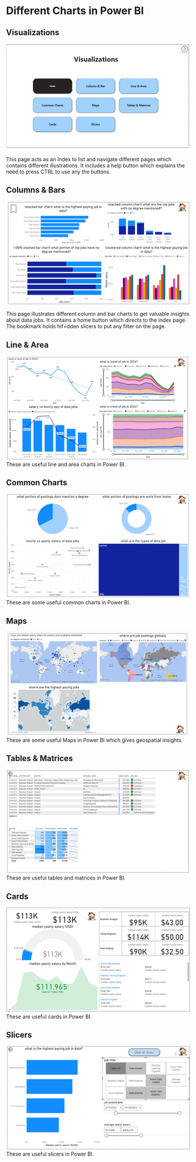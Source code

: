 # Different Charts in Power BI

## Visualizations
![Index](/Images/visualizations.png)

This page acts as an Index to list and navigate different pages which contains different illustrations. It includes a help button which explains the need to press CTRL to use any the buttons. 

## Columns & Bars
![Coumns_Bars](/Images/Column%20&%20Bar.png)

This page illustrates different column and bar charts to get valuable insights about data jobs. It contains a home button which directs to the index page. The bookmark holds hif=dden slicers to put any filter on the page. 

## Line & Area
![](/Images/Line%20&%20Area.png)
These are useful line and area charts in Power BI. 

## Common Charts
![](/Images/Common%20Charts.png)
These are some useful common charts in Power BI.

## Maps
![](/Images/Maps.png)
These are some useful Maps in Power BI which gives geospatial insights.

## Tables & Matrices
![](/Images/Tables%20&%20Matrices.png)
These are useful tables and matrices in Power BI. 

## Cards
![](/Images/Cards.png)
These are useful cards in Power BI. 

## Slicers
![](/Images/Slicers.png)
These are useful slicers in Power BI. 